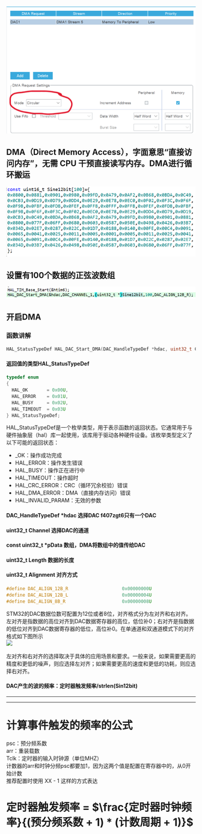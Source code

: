 ![轮询方式设置DAC的DMA](.\轮询方式设置DAC的DMA.png)  
## DMA（Direct Memory Access），字面意思“直接访问内存”，无需 CPU 干预直接读写内存。DMA进行循环搬运


![定义正弦波数组](.\定义正弦波数组.png)  
## 设置有100个数据的正弦波数组


![开启DMA](.\开启DMA.png)  
##  开启DMA

### 函数讲解
```C
HAL_StatusTypeDef HAL_DAC_Start_DMA(DAC_HandleTypeDef *hdac, uint32_t Channel, const uint32_t *pData, uint32_t Length,uint32_t Alignment)
```

#### 返回值的类型HAL_StatusTypeDef
```C
typedef enum 
{
  HAL_OK       = 0x00U,
  HAL_ERROR    = 0x01U,
  HAL_BUSY     = 0x02U,
  HAL_TIMEOUT  = 0x03U
} HAL_StatusTypeDef;
```
HAL_StatusTypeDef是一个枚举类型，用于表示函数的返回状态。它通常用于与硬件抽象层（hal）库一起使用，该库用于驱动各种硬件设备。该枚举类型定义了以下可能的返回状态：

* _OK：操作成功完成
* HAL_ERROR：操作发生错误
* HAL_BUSY：操作正在进行中
* HAL_TIMEOUT：操作超时
* HAL_CRC_ERROR：CRC（循环冗余校验）错误
* HAL_DMA_ERROR：DMA（直接内存访问）错误
* HAL_INVALID_PARAM：无效的参数

#### DAC_HandleTypeDef *hdac  选择DAC f407zgt6只有一个DAC

#### uint32_t Channel 选择DAC的通道

#### const uint32_t *pData 数组，DMA将数组中的值传给DAC

#### uint32_t Length 数据的长度

#### uint32_t Alignment 对齐方式
```C
#define DAC_ALIGN_12B_R                    0x00000000U
#define DAC_ALIGN_12B_L                    0x00000004U
#define DAC_ALIGN_8B_R                     0x00000008U
```
STM32的DAC数据位数可配置为12位或者8位，对齐格式分为左对齐和右对齐。左对齐是指数据的高位对齐到DAC数据寄存器的高位，低位补0；右对齐是指数据的低位对齐到DAC数据寄存器的低位，高位补0。在单通道和双通道模式下的对齐格式如下图所示  
![](https://shequ.stmicroelectronics.cn/data/attachment/forum/202004/23/112020al2vulwlaxwf4uxu.png)

左对齐和右对齐的选择取决于具体的应用场景和要求。一般来说，如果需要更高的精度和更低的噪声，则应选择左对齐；如果需要更高的速度和更低的功耗，则应选择右对齐。

#### DAC产生的波的频率：定时器触发频率/strlen(Sin12bit)



---
---
# 计算事件触发的频率的公式
psc：预分频系数  
arr：重装载数  
Tclk：定时器的输入时钟源（单位MHZ）  
计数器的arr和时钟分频psc都要加1，因为这两个值是配置在寄存器中的，从0开始计数  
推荐配置时使用 XX - 1 这样的方式表达


# 定时器触发频率 = $\frac{定时器时钟频率}{(预分频系数 + 1) * (计数周期 + 1)}$